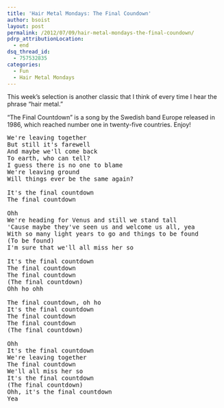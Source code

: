 ```yaml
---
title: 'Hair Metal Mondays: The Final Coundown'
author: bsoist
layout: post
permalink: /2012/07/09/hair-metal-mondays-the-final-coundown/
pdrp_attributionLocation:
  - end
dsq_thread_id:
  - 757532835
categories:
  - Fun
  - Hair Metal Mondays
---
```

This week&#8217;s selection is another classic that I think of every time I hear the phrase &#8220;hair metal.&#8221; 

&#8220;The Final Countdown&#8221; is a song by the Swedish band Europe released in 1986, which reached number one in twenty-five countries. Enjoy!

<div>
</div>

<pre>We're leaving together
But still it's farewell
And maybe we'll come back
To earth, who can tell?
I guess there is no one to blame
We're leaving ground
Will things ever be the same again?

It's the final countdown
The final countdown

Ohh
We're heading for Venus and still we stand tall
'Cause maybe they've seen us and welcome us all, yea
With so many light years to go and things to be found
(To be found)
I'm sure that we'll all miss her so

It's the final countdown
The final countdown
The final countdown
(The final countdown)
Ohh ho ohh

The final countdown, oh ho
It's the final countdown
The final countdown
The final countdown
(The final countdown)

Ohh
It's the final countdown
We're leaving together
The final countdown
We'll all miss her so
It's the final countdown
(The final countdown)
Ohh, it's the final countdown
Yea
</pre>